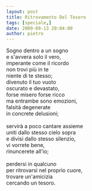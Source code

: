 ```yaml
---
layout: post
title: Ritrovamento Del Tesoro
tags: [speciale,]
date: 2009-09-13 20:04:00
author: pietro
---
```

Sogno dentro a un sogno<br/>e s'avvera solo il vero,<br/>imperante come il ricordo<br/>non trovi più in te<br/>niente di te stesso;<br/>divenuto il tuo vuoto<br/>oscurato e devastato,<br/>forse misero forse ricco<br/>ma entrambe sono emozioni,<br/>falsità degenerate<br/>in concrete delusioni;<br/><br/>servirà a poco cantare assieme<br/>uniti dallo stesso cielo sopra<br/>e divisi dallo stesso silenzio,<br/>vi vorrete bene,<br/>rinuncerete all'io;<br/><br/>perdersi in qualcuno<br/>per ritrovarsi nel proprio cuore,<br/>trovare un'amicizia<br/>cercando un tesoro.
